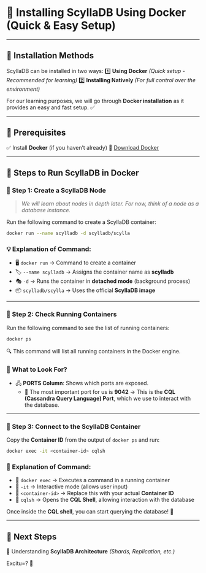 # 🚀 Installing ScyllaDB Using Docker (Quick & Easy Setup)

---

## 📌 Installation Methods
ScyllaDB can be installed in two ways:
1️⃣ **Using Docker** *(Quick setup - Recommended for learning)*
2️⃣ **Installing Natively** *(For full control over the environment)*

For our learning purposes, we will go through **Docker installation** as it provides an easy and fast setup. ✅

---

## 🔧 Prerequisites
✅ Install **Docker** (if you haven’t already)
🔗 [Download Docker](https://www.docker.com/get-started)

---

## 🚀 Steps to Run ScyllaDB in Docker

### 🔹 Step 1: Create a ScyllaDB Node
> *We will learn about nodes in depth later. For now, think of a node as a database instance.*

Run the following command to create a ScyllaDB container:
```sh
docker run --name scylladb -d scylladb/scylla
```

### 💡 Explanation of Command:
- 🖥️ `docker run` → Command to create a container
- 🏷️ `--name scylladb` → Assigns the container name as **scylladb**
- 🎭 `-d` → Runs the container in **detached mode** (background process)
- 📦 `scylladb/scylla` → Uses the official **ScyllaDB image**

---

### 🔹 Step 2: Check Running Containers
Run the following command to see the list of running containers:
```sh
docker ps
```
🔍 This command will list all running containers in the Docker engine.

### 🔎 What to Look For?
- 🖧 **PORTS Column**: Shows which ports are exposed.
  - 🎯 The most important port for us is **9042** → This is the **CQL (Cassandra Query Language) Port**, which we use to interact with the database.

---

### 🔹 Step 3: Connect to the ScyllaDB Container
Copy the **Container ID** from the output of `docker ps` and run:
```sh
docker exec -it <container-id> cqlsh
```

### 🎯 Explanation of Command:
- 🚀 `docker exec` → Executes a command in a running container
- 🔄 `-it` → Interactive mode (allows user input)
- 📌 `<container-id>` → Replace this with your actual **Container ID**
- 📜 `cqlsh` → Opens the **CQL Shell**, allowing interaction with the database

Once inside the **CQL shell**, you can start querying the database! 🎉

---

## 🎯 Next Steps
🔹 Understanding **ScyllaDB Architecture** *(Shards, Replication, etc.)*

Excitu=? 🚀

